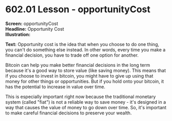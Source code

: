 # 602.01 Lesson - opportunityCost

**Screen:** opportunityCost\
**Headline:** Opportunity Cost\
**Illustration:**

**Text:** Opportunity cost is the idea that when you choose to do one thing, you can't do something else instead. In other words, every time you make a financial decision, you have to trade off one option for another.&#x20;

Bitcoin can help you make better financial decisions in the long term because it's a good way to store value (like saving money). This means that if you choose to invest in bitcoin, you might have to give up using that money for other things or opportunities. But if you hold onto your bitcoin, it has the potential to increase in value over time.&#x20;

This is especially important right now because the traditional monetary system (called "fiat") is not a reliable way to save money - it's designed in a way that causes the value of money to go down over time. So, it's important to make careful financial decisions to preserve your wealth.
